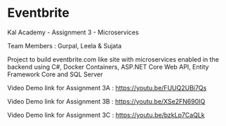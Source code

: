 # Eventbrite

Kal Academy - Assignment 3 - Microservices

Team Members : Gurpal, Leela & Sujata

Project to build eventbrite.com like site with microservices enabled in the backend using C#, Docker Containers, ASP.NET Core Web API, Entity Framework Core and SQL Server

Video Demo link for Assignment 3A : https://youtu.be/FUUQ2UBi7Qs

Video Demo link for Assignment 3B : https://youtu.be/XSe2FN690IQ

Video Demo link for Assignment 3C : https://youtu.be/bzkLp7CaQLk
